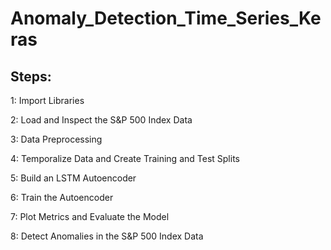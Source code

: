 # Anomaly_Detection_Time_Series_Keras

## Steps:
1: Import Libraries


2: Load and Inspect the S&P 500 Index Data


3: Data Preprocessing

4: Temporalize Data and Create Training and Test Splits


5: Build an LSTM Autoencoder

6: Train the Autoencoder

7: Plot Metrics and Evaluate the Model

8: Detect Anomalies in the S&P 500 Index Data

